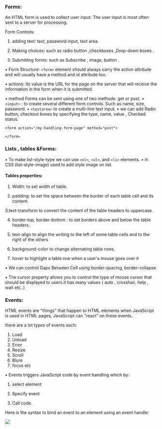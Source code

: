 ### Forms:
An HTML form is used to collect user input. The user input is most often sent to a server for processing.

Form Controls:

1. adding text: text, password input, text area.

1. Making choices: such as radio button ,checkboxes ,Drop-down boxes .

1. Submititng forms: such as Subscribe , image, button .

• Form Structure:
`<form>` element should always carry the action attribute and will usually have a
method and id attribute too.

• actions: Its value is the URL for the page on the server that will receive the
information in the form when it is submitted.

•  method Forms can be sent using one of two methods: get or post.
 • `<input>`  : to create several different form controls. Such as name, size, password.
• `<textarea>` to create a mutli-line text input.
• we can add Radio button, checkout boxes by specifying the type, name, value , 
Checked status.

 `<form action="/my-handling-form-page" method="post">`

`</form>`




### Lists , tables &Forms:
 
• To make list-style-type we can use `<ol>`, `<ul>`, and `<li>` elements.
•  in CSS (list-style-image) used to add style image on list.

#### Tables properties: 

1. Width: to set width of table.  
 
2. padding: to set the space between the border of each table cell and its content.
 
3.text-transform to convert the content of the table headers to uppercase.

4. border-top, border-bottom : to set borders above and below the table headers.

5. text-align to align the writing to the left of some table cells and to the right of the others
 
6. background-color to change alternating table rows.

7. hover to highlight a table row when a user's mouse goes over it


• We can control Gaps Between Cell using  border-spacing, border-collapse 

• The cursor property allows you to control the type of mouse cursor that should be displayed
to users.it has many values ( auto , crosshair, help , wait etc..)


### Events:
HTML events are "things" that happen to HTML elements when JavaScript is used in HTML pages, JavaScript can "react" on these events.

there are a lot types of events such:
1. Load 
2. Unload
3. Error
4. Resize 
5. Scroll
6. Blure
7. focus
etc

• Events triggers JavaScript code by event handling which by:

1. select element
 
3. Specify event

4. Call code.

Here is the syntax to bind an event to an element using an event handle:

![](https://i.ibb.co/QMhpTVP/events.png)


